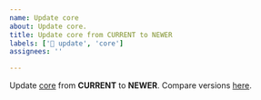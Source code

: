 ```yaml
---
name: Update core
about: Update core.
title: Update core from CURRENT to NEWER
labels: ['📢 update', 'core']
assignees: ''

---
```


Update [core](https://www.drupal.org/project/drupal) from **CURRENT** to **NEWER**. Compare versions [here](https://git.drupalcode.org/project/drupal/-/compare/10.CURRENT...10.NEWER).
